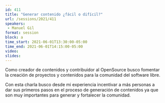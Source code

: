```yaml
---
id: 411
title: "Generar contenido ¿fácil o difícil?"
url: /sessions/2021/411
speakers:
 - Manuel Gil
format: session
block: a
time_start: 2021-06-01T13:30:00-05:00
time_end: 2021-06-01T14:15:00-05:00
video:
slides:
---
```


Como creador de contenidos y contribuidor al OpenSource busco fomentar la creación de proyectos y contenidos para la comunidad del software libre.

Con esta charla busco desde mi experiencia incentivar a más personas a dar sus primeros pasos en el proceso de generación de contenidos ya que son muy importantes para generar y fortalecer la comunidad.